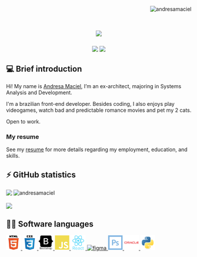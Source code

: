 <!-- Contador de visitantes -->
<p align="right"> <img src="https://komarev.com/ghpvc/?username=andresamaciel&label=Profile%20views&color=0e75b6&style=flat" alt="andresamaciel" /> </p>

<!-- Header typing -->
<h1 align="center">
  <a href="https://git.io/typing-svg">
    <img src="https://readme-typing-svg.herokuapp.com/?lines=Hello,+there!+👋;I'm+Andresa+Maciel,+24+yo...;Nice+to+meet+you!&center=true&size=25">
  </a>
</h1>

<!-- Redes sociais de contato -->
<div align="center">
  <a href = "mailto:andresa.maciel@outlook.com"><img src="https://img.shields.io/badge/-Email-%23333?style=for-the-badge&logo=gmail&logoColor=white" target="_blank"></a>
  <a href="https://www.linkedin.com/in/andresamaciel" target="_blank"><img src="https://img.shields.io/badge/-LinkedIn-%230077B5?style=for-the-badge&logo=linkedin&logoColor=white" target="_blank"></a> 
</div>

<!-- Introdução -->
## 💻 Brief introduction

Hi!  My name is [Andresa Maciel](https://www.linkedin.com/in/andresamaciel/), I’m an ex-architect, majoring in Systems Analysis and Development.

I'm a brazilian front-end developer.
Besides coding, I also enjoys play videogames, watch bad and predictable romance movies and pet my 2 cats.

Open to work. 

<!-- Currículo -->
### My resume

See my [resume](https://github.com/andresamaciel/resume/) for more details regarding my employment, education, and skills.

<!-- Status -->
## ⚡ GitHub statistics
<div style="display: inline_block">
<a href="https://github.com/anuraghazra/github-readme-stats"><img align="center" width="42.5%" src="https://github-readme-stats.vercel.app/api?username=andresamaciel&count_private=true&show_icons=true&theme=defaut" /></a> <img align="center" width="45%" src="https://github-readme-streak-stats.herokuapp.com/?user=andresamaciel&" alt="andresamaciel" />
</div>

<div style="display: inline_block"><br>
<a href="https://github.com/anuraghazra/github-readme-stats"><img align="center" width="35%" src="https://github-readme-stats.vercel.app/api/top-langs/?username=andresamaciel&layout=compact&theme=defaut" /></a>
</div>

<!-- Tecnologias -->
## :woman_technologist: Software languages
<div style="display: inline_block">
<a href="https://www.w3.org/html/" target="_blank" rel="noreferrer"> <img src="https://raw.githubusercontent.com/devicons/devicon/master/icons/html5/html5-original-wordmark.svg" alt="html5" width="40" height="40"/> </a> 
<a href="https://www.w3schools.com/css/" target="_blank" rel="noreferrer"> <img src="https://raw.githubusercontent.com/devicons/devicon/master/icons/css3/css3-original-wordmark.svg" alt="css3" width="40" height="40"/> </a> 
<a href="https://getbootstrap.com" target="_blank" rel="noreferrer"> <img src="https://raw.githubusercontent.com/devicons/devicon/master/icons/bootstrap/bootstrap-plain-wordmark.svg" alt="bootstrap" width="40" height="40"/> </a>
<a href="https://www.w3schools.com/js/" target="_blank" rel="noreferrer"> <img src="https://raw.githubusercontent.com/devicons/devicon/master/icons/javascript/javascript-plain.svg" alt="JS" width="40" height="40"/> </a>
<a href="https://reactjs.org/" target="_blank" rel="noreferrer"> <img src="https://raw.githubusercontent.com/devicons/devicon/master/icons/react/react-original-wordmark.svg" alt="react" width="40" height="40"/> </a>
<a href="https://www.figma.com/" target="_blank" rel="noreferrer"> <img src="https://www.vectorlogo.zone/logos/figma/figma-icon.svg" alt="figma" width="40" height="40"/> </a>
<a href="https://www.photoshop.com/en" target="_blank" rel="noreferrer"> <img src="https://raw.githubusercontent.com/devicons/devicon/master/icons/photoshop/photoshop-line.svg" alt="photoshop" width="40" height="40"/> </a> 
<a href="https://www.oracle.com/" target="_blank" rel="noreferrer"> <img src="https://raw.githubusercontent.com/devicons/devicon/master/icons/oracle/oracle-original.svg" alt="oracle" width="40" height="40"/> </a> 
<a href="https://www.python.org" target="_blank" rel="noreferrer"> <img src="https://raw.githubusercontent.com/devicons/devicon/master/icons/python/python-original.svg" alt="python" width="40" height="40"/> </a>
</div>
